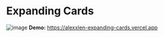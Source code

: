 # Expanding Cards
![image](https://user-images.githubusercontent.com/84672393/196061360-d3dbba2c-925b-41bb-a2d0-2c66c4fc6aef.png)
**Demo:** https://alexxlen-expanding-cards.vercel.app
